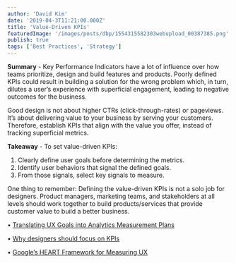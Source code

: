 ```yaml
---
author: 'David Kim'
date: '2019-04-3T11:21:00.000Z'
title: 'Value-Driven KPIs'
featuredImage: '/images/posts/dbp/1554315582303webupload_00387385.png'
publish: true
tags: ['Best Practices', 'Strategy']
---
```


**Summary** - Key Performance Indicators have a lot of influence over how teams prioritize, design and build features and products. Poorly defined KPIs could result in building a solution for the wrong problem which, in turn, dilutes a user’s experience with superficial engagement, leading to negative outcomes for the business.

Good design is not about higher CTRs (click-through-rates) or pageviews. It’s about delivering value to your business by serving your customers. Therefore, establish KPIs that align with the value you offer, instead of tracking superficial metrics.

**Takeaway** - To set value-driven KPIs:

1.  Clearly define user goals before determining the metrics.
2.  Identify user behaviors that signal the defined goals.
3.  From those signals, select key signals to measure.

One thing to remember: Defining the value-driven KPIs is not a solo job for designers. Product managers, marketing teams, and stakeholders at all levels should work together to build products/services that provide customer value to build a better business.

• [Translating UX Goals into Analytics Measurement Plans](https://www.nngroup.com/articles/ux-goals-analytics/)

• [Why designers should focus on KPIs](https://uxdesign.cc/why-designers-should-focus-on-kpis-3cd1db4b7d3f)

• [Google’s HEART Framework for Measuring UX](https://www.interaction-design.org/literature/article/google-s-heart-framework-for-measuring-ux)
